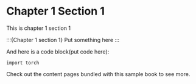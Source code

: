 # Chapter 1 Section 1

This is chapter 1 section 1

:::{Chapter 1 section 1}
Put something here
:::

And here is a code block(put code here):

```
import torch
```

Check out the content pages bundled with this sample book to see more.
